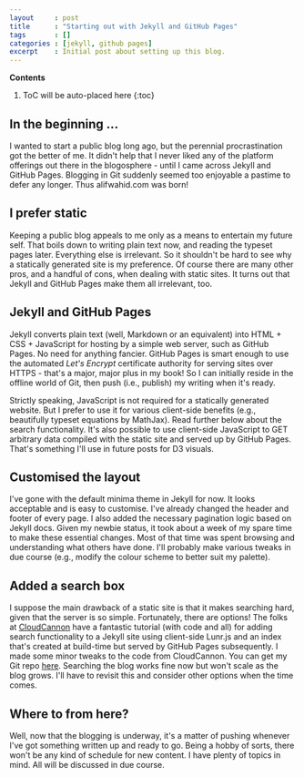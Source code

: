 ```yaml
---
layout     : post
title      : "Starting out with Jekyll and GitHub Pages"
tags       : []
categories : [jekyll, github pages]
excerpt    : Initial post about setting up this blog.
---
```


**Contents**
1. ToC will be auto-placed here
{:toc}


## In the beginning ...

I wanted to start a public blog long ago, but the perennial procrastination got
the better of me. It didn't help that I never liked any of the platform
offerings out there in the blogosphere - until I came across Jekyll and GitHub
Pages. Blogging in Git suddenly seemed too enjoyable a pastime to defer any
longer. Thus alifwahid.com was born!


## I prefer static

Keeping a public blog appeals to me only as a means to entertain my future
self. That boils down to writing plain text now, and reading the typeset pages
later. Everything else is irrelevant. So it shouldn't be hard to see why a
statically generated site is my preference. Of course there are many other
pros, and a handful of cons, when dealing with static sites. It turns out that
Jekyll and GitHub Pages make them all irrelevant, too.


## Jekyll and GitHub Pages

Jekyll converts plain text (well, Markdown or an equivalent) into HTML + CSS +
JavaScript for hosting by a simple web server, such as GitHub Pages. No need
for anything fancier. GitHub Pages is smart enough to use the automated *Let's
Encrypt* certificate authority for serving sites over HTTPS - that's a major,
major plus in my book! So I can initially reside in the offline world of Git,
then push (i.e., publish) my writing when it's ready.

Strictly speaking, JavaScript is not required for a statically generated
website. But I prefer to use it for various client-side benefits (e.g.,
beautifully typeset equations by MathJax). Read further below about the search
functionality. It's also possible to use client-side JavaScript to GET
arbitrary data compiled with the static site and served up by GitHub
Pages. That's something I'll use in future posts for D3 visuals.


## Customised the layout

I've gone with the default minima theme in Jekyll for now. It looks acceptable
and is easy to customise. I've already changed the header and footer of every
page. I also added the necessary pagination logic based on Jekyll docs. Given
my newbie status, it took about a week of my spare time to make these essential
changes. Most of that time was spent browsing and understanding what others
have done. I'll probably make various tweaks in due course (e.g., modify the
colour scheme to better suit my palette).


## Added a search box

I suppose the main drawback of a static site is that it makes searching hard,
given that the server is so simple. Fortunately, there are options! The folks
at [CloudCannon][cclink] have a fantastic tutorial (with code and all) for
adding search functionality to a Jekyll site using client-side Lunr.js and an
index that's created at build-time but served by GitHub Pages subsequently. I
made some minor tweaks to the code from CloudCannon. You can get my Git repo
[here][ghlink]. Searching the blog works fine now but won't scale as the blog
grows. I'll have to revisit this and consider other options when the time
comes.


## Where to from here?

Well, now that the blogging is underway, it's a matter of pushing whenever I've
got something written up and ready to go. Being a hobby of sorts, there won't
be any kind of schedule for new content. I have plenty of topics in mind. All
will be discussed in due course.


[cclink]: https://learn.cloudcannon.com/jekyll/jekyll-search-using-lunr-js/
[ghlink]: https://github.com/alifwahid/alifwahid.github.io
